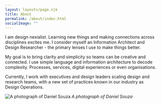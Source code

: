 ```yaml
---
layout: layouts/page.njk
title: About
permalink: /about/index.html
socialImage: ""
---
```

I am design nexialist. Learning new things and making connections across disciplines excites me. I consider myself an Information Architect and Design Researcher - the primary lenses I use to make things better.

My goal is to bring clarity and simplicity so teams can be creative and connected. I use simple language and information architecture to decode complexity. Processes, services, digital experiences or even organisations.

Currently, I work with executives and design leaders scaling design and research teams, with a new set of practices known in our industry as Design Operations.

![A photograph of Daniel Souza](/images/daniel_souza_photo.jpg "A photograph of Daniel Souza ")
*A photograph of Daniel Souza*